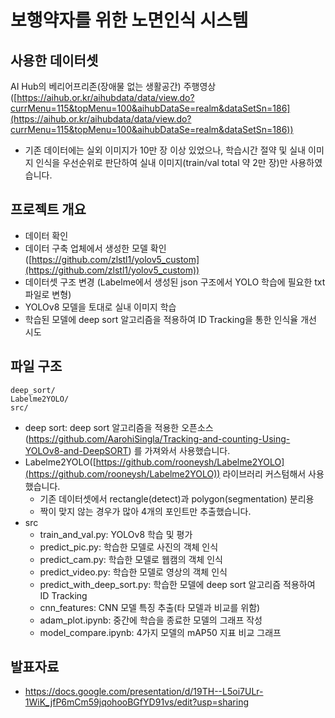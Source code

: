 # 보행약자를 위한 노면인식 시스템

## 사용한 데이터셋

AI Hub의 베리어프리존(장애물 없는 생활공간) 주행영상 ([https://aihub.or.kr/aihubdata/data/view.do?currMenu=115&topMenu=100&aihubDataSe=realm&dataSetSn=186](https://aihub.or.kr/aihubdata/data/view.do?currMenu=115&topMenu=100&aihubDataSe=realm&dataSetSn=186))

- 기존 데이터에는 실외 이미지가 10만 장 이상 있었으나, 학습시간 절약 및 실내 이미지 인식을 우선순위로 판단하여 실내 이미지(train/val total 약 2만 장)만 사용하였습니다.

## 프로젝트 개요

- 데이터 확인
- 데이터 구축 업체에서 생성한 모델 확인 ([https://github.com/zlstl1/yolov5_custom](https://github.com/zlstl1/yolov5_custom))
- 데이터셋 구조 변경 (Labelme에서 생성된 json 구조에서 YOLO 학습에 필요한 txt 파일로 변형)
- YOLOv8 모델을 토대로 실내 이미지 학습
- 학습된 모델에 deep sort 알고리즘을 적용하여 ID Tracking을 통한 인식율 개선 시도

## 파일 구조

```
deep_sort/
Labelme2YOLO/
src/
```

- deep sort: deep sort 알고리즘을 적용한 오픈소스(https://github.com/AarohiSingla/Tracking-and-counting-Using-YOLOv8-and-DeepSORT) 를 가져와서 사용했습니다.
- Labelme2YOLO([https://github.com/rooneysh/Labelme2YOLO](https://github.com/rooneysh/Labelme2YOLO)) 라이브러리 커스텀해서 사용했습니다.
    - 기존 데이터셋에서 rectangle(detect)과 polygon(segmentation) 분리용
    - 짝이 맞지 않는 경우가 많아 4개의 포인트만 추출했습니다.
- src
    - train_and_val.py: YOLOv8 학습 및 평가
    - predict_pic.py: 학습한 모델로 사진의 객체 인식
    - predict_cam.py: 학습한 모델로 웹캠의 객체 인식
    - predict_video.py: 학습한 모델로 영상의 객체 인식
    - predict_with_deep_sort.py: 학습한 모델에 deep sort 알고리즘 적용하여 ID Tracking
    - cnn_features: CNN 모델 특징 추출(타 모델과 비교를 위함)
    - adam_plot.ipynb: 중간에 학습을 종료한 모델의 그래프 작성
    - model_compare.ipynb: 4가지 모델의 mAP50 지표 비교 그래프

## 발표자료
- https://docs.google.com/presentation/d/19TH--L5oi7ULr-1WiK_jfP6mCm59jqohooBGfYD91vs/edit?usp=sharing